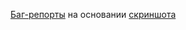 [Баг-репорты](https://docs.google.com/spreadsheets/d/1MUUpom3ERVEl7kxQ7cPj11EFERGHWyyTx6JIM_MAYKs/edit?usp=sharing) на основании [скриншота](https://drive.google.com/file/d/1ucv3JFqEGY7ijVtP0Qn0BrdV2ipqYu37/view)